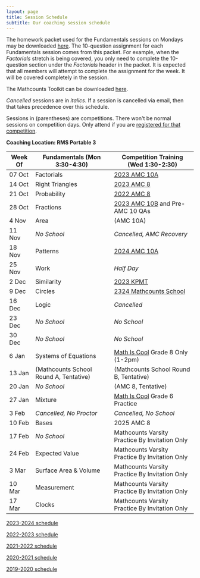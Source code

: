 ```yaml
---
layout: page
title: Session Schedule
subtitle: Our coaching session schedule
---
```


The homework packet used for the Fundamentals sessions on Mondays may be downloaded [here](/files/Homework%20Packet.pdf). The 10-question assignment for each
Fundamentals session comes from this packet. For example, when the _Factorials_ stretch is being covered, you only need to complete the 10-question
section under the _Factorials_ header in the packet. It is expected that all members will attempt to complete the assignment 
for the week. It will be covered completely in the session.

The Mathcounts Toolkit can be downloaded [here](/files/Mathcounts%20Toolkit.pdf).

_Cancelled_ sessions are in _italics_. If a session is cancelled via email, then that takes precedence over this schedule.

Sessions in (parentheses) are competitions. There won't be normal sessions on competition days. Only attend if you are [registered for that competition](/competitions).

**Coaching Location: RMS Portable 3**


| Week Of	| Fundamentals (Mon 3:30-4:30)		| Competition Training (Wed 1:30-2:30)  |
| ------- | ------------------------------- | ------------------------------------- |
| 07 Oct  | Factorials			                | [2023 AMC 10A](https://wiki.artofproblemsolving.com/wiki/index.php/2023_AMC_10A) |
| 14 Oct  | Right Triangles                 | [2023 AMC 8](https://artofproblemsolving.com/wiki/index.php/2023_AMC_8) |
| 21 Oct  | Probability                     | [2022 AMC 8](https://artofproblemsolving.com/wiki/index.php/2022_AMC_8) |
| 28 Oct  | Fractions                       | [2023 AMC 10B](https://artofproblemsolving.com/wiki/index.php/2023_AMC_10B) and Pre-AMC 10 QAs |
| 4 Nov   | Area                            | (AMC 10A) |
| 11 Nov  | _No School_                     | _Cancelled, AMC Recovery_ |
| 18 Nov  | Patterns                        | [2024 AMC 10A](https://artofproblemsolving.com/wiki/index.php/2024_AMC_10A?srsltid=AfmBOorA6dTf_tnh2sRGGN1ZZqyM2Zds4G8LsRclZfpKpIGQb7IwtNoM) |
| 25 Nov  | Work                            | _Half Day_ |
| 2 Dec   | Similarity                      | [2023 KPMT](https://drive.google.com/drive/folders/1mRZYUWEykptemhxoioE55X0wkDs0mvcd) |
| 9 Dec   | Circles                         | [2324 Mathcounts School](https://rmsmath.sharplogic.com/files/RMS%202324M%20Exam.pdf) |
| 16 Dec  | Logic                           | _Cancelled_ |
| 23 Dec  | _No School_                     | _No School_ |
| 30 Dec  | _No School_                     | _No School_ |
| 6 Jan   | Systems of Equations            | [Math Is Cool](https://academicsarecool.com/#/samples) Grade 8 Only (1-2pm) |
| 13 Jan  | (Mathcounts School Round A, Tentative)     | (Mathcounts School Round B, Tentative) |
| 20 Jan  | _No School_                     | (AMC 8, Tentative) |
| 27 Jan  | Mixture                         | [Math Is Cool](https://academicsarecool.com/#/samples) Grade 6 Practice |
| 3 Feb   | _Cancelled, No Proctor_ | _Cancelled, No School_ |
| 10 Feb  | Bases                           | 2025 AMC 8 |
| 17 Feb  | _No School_                     | Mathcounts Varsity Practice By Invitation Only |
| 24 Feb  | Expected Value                  | Mathcounts Varsity Practice By Invitation Only |
| 3 Mar   | Surface Area & Volume           | Mathcounts Varsity Practice By Invitation Only |
| 10 Mar   | Measurement                    | Mathcounts Varsity Practice By Invitation Only |
| 17 Mar   | Clocks                         | Mathcounts Varsity Practice By Invitation Only |


[2023-2024 schedule](/schedule-2324.md)

[2022-2023 schedule](/schedule-2223.md)

[2021-2022 schedule](/schedule-2122.md)

[2020-2021 schedule](/schedule-2021.md)

[2019-2020 schedule](/schedule-1920.md)
